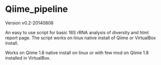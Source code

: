Qiime_pipeline
==============
Version v0.2-20140808

An easy to use script for basic 16S rRNA analysis of diversity and html report page. The script works on linux native install of Qiime or VirtualBox install.

Works on Qiime 1.8 native install on linux or with few mod on Qiime 1.8 installed in VirtualBox.
